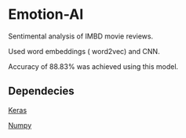 # Emotion-AI
Sentimental analysis of IMBD movie reviews.

Used word embeddings ( word2vec) and CNN.

Accuracy of 88.83% was achieved using this model.

## **Dependecies**
[Keras](https://github.com/fchollet/keras)

[Numpy](https://docs.scipy.org/doc/numpy/user/install.html)
